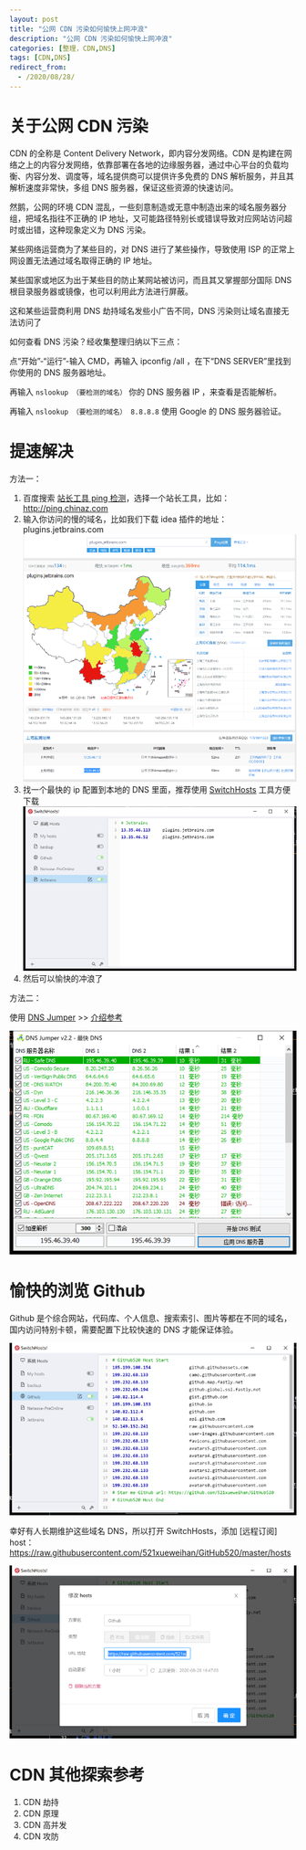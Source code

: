 ```yaml
---
layout: post
title: "公网 CDN 污染如何愉快上网冲浪"
description: "公网 CDN 污染如何愉快上网冲浪"
categories: [整理，CDN,DNS]
tags: [CDN,DNS]
redirect_from:
  - /2020/08/28/
---
```


# 关于公网 CDN 污染

CDN 的全称是 Content Delivery Network，即内容分发网络。CDN 是构建在网络之上的内容分发网络，依靠部署在各地的边缘服务器，通过中心平台的负载均衡、内容分发、调度等，域名提供商可以提供许多免费的 DNS 解析服务，并且其解析速度非常快，多组 DNS 服务器，保证这些资源的快速访问。

然鹅，公网的环境 CDN 混乱，一些刻意制造或无意中制造出来的域名服务器分组，把域名指往不正确的 IP 地址，又可能路径特别长或错误导致对应网站访问超时或出错，这种现象定义为 DNS 污染。

某些网络运营商为了某些目的，对 DNS 进行了某些操作，导致使用 ISP 的正常上网设置无法通过域名取得正确的 IP 地址。

某些国家或地区为出于某些目的防止某网站被访问，而且其又掌握部分国际 DNS 根目录服务器或镜像，也可以利用此方法进行屏蔽。

这和某些运营商利用 DNS 劫持域名发些小广告不同，DNS 污染则让域名直接无法访问了

如何查看 DNS 污染？经收集整理归纳以下三点：

点“开始”-“运行”-输入 CMD，再输入 ipconfig /all ，在下“DNS SERVER”里找到你使用的 DNS 服务器地址。

再输入 `nslookup （要检测的域名）` 你的 DNS 服务器 IP ，来查看是否能解析。

再输入 `nslookup （要检测的域名） 8.8.8.8` 使用 Google 的 DNS 服务器验证。  

# 提速解决

方法一：

1. 百度搜索 [站长工具 ping 检测](https://www.baidu.com/s?tn=02003390_hao_pg&ie=utf-8&wd=%E7%AB%99%E9%95%BF%E5%B7%A5%E5%85%B7%20ping%E6%A3%80%E6%B5%8B)，选择一个站长工具，比如：http://ping.chinaz.com
2. 输入你访问的慢的域名，比如我们下载 idea 插件的地址：plugins.jetbrains.com
    ![Ping-Test.png](/images/dns-host/Ping-Test.png) 
3. 找一个最快的 ip 配置到本地的 DNS 里面，推荐使用 [SwitchHosts](https://oldj.github.io/SwitchHosts/) 工具方便下载
    ![SwitchHosts.png](/images/dns-host/SwitchHosts.png)
4. 然后可以愉快的冲浪了

方法二：

使用 [DNS Jumper](https://www.sordum.org/7952/dns-jumper-v2-2/) >> [介绍参考](https://www.zhihu.com/question/32229915/answer/112085467)

![DNS-Jumper.png](/images/dns-host/DNS-Jumper.png)

# 愉快的浏览 Github

Github 是个综合网站，代码库、个人信息、搜索索引、图片等都在不同的域名，国内访问特别卡顿，需要配置下比较快速的 DNS 才能保证体验。

![Github-Host.png](/images/dns-host/Github-Host.png)

幸好有人长期维护这些域名 DNS，所以打开 SwitchHosts，添加 [远程订阅] host：https://raw.githubusercontent.com/521xueweihan/GitHub520/master/hosts

![Github-Remote-Host.png](/images/dns-host/Github-Remote-Host.png)

# CDN 其他探索参考

1. CDN 劫持
2. CDN 原理
3. CDN 高并发
4. CDN 攻防
